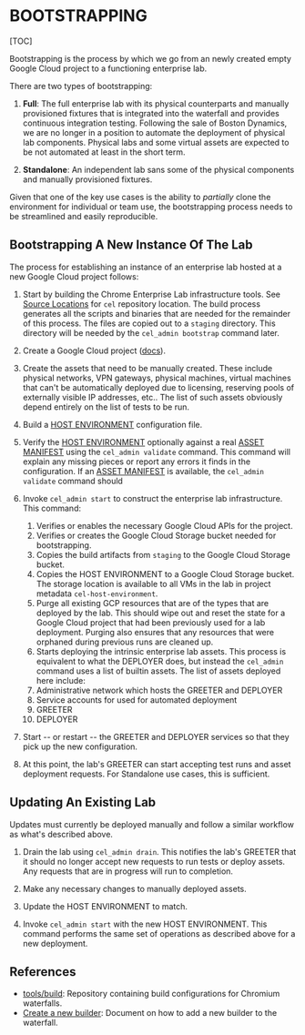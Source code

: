 # BOOTSTRAPPING

[TOC]

Bootstrapping is the process by which we go from an newly created empty Google
Cloud project to a functioning enterprise lab.

There are two types of bootstrapping:


1.   **Full**: The full enterprise lab with its physical counterparts and
     manually provisioned fixtures that is integrated into the waterfall and
     provides continuous integration testing. Following the sale of Boston
     Dynamics, we are no longer in a position to automate the deployment of
     physical lab components.  Physical labs and some virtual assets are
     expected to be not automated at least in the short term.

1.   **Standalone**: An independent lab sans some of the physical components and
     manually provisioned fixtures.

Given that one of the key use cases is the ability to *partially* clone the
environment for individual or team use, the bootstrapping process needs to be
streamlined and easily reproducible.


## Bootstrapping A New Instance Of The Lab

The process for establishing an instance of an enterprise lab hosted at a new
Google Cloud project follows:


1.  Start by building the Chrome Enterprise Lab infrastructure tools. See
    [Source Locations] for `cel` repository location. The build process
    generates all the scripts and binaries that are needed for the remainder of
    this process.  The files are copied out to a `staging` directory. This
    directory will be needed by the `cel_admin bootstrap` command later.

1.  Create a Google Cloud project
    ([docs](https://cloud.google.com/resource-manager/docs/creating-managing-projects)).

1.  Create the assets that need to be manually created. These include physical
    networks, VPN gateways, physical machines, virtual machines that can't be
    automatically deployed due to licensing, reserving pools of externally
    visible IP addresses, etc.. The list of such assets obviously depend
    entirely on the list of tests to be run.

1.  Build a [HOST ENVIRONMENT] configuration file.

1.  Verify the [HOST ENVIRONMENT] optionally against a real [ASSET MANIFEST]
    using the `cel_admin validate` command. This command will explain any
    missing pieces or report any errors it finds in the configuration. If an
    [ASSET MANIFEST] is available, the `cel_admin validate` command should 

1.  Invoke `cel_admin start` to construct the enterprise lab infrastructure.
    This command:

    1.  Verifies or enables the necessary Google Cloud APIs for the project.
    1.  Verifies or creates the Google Cloud Storage bucket needed for
    bootstrapping.
    1.  Copies the build artifacts from `staging` to the Google Cloud Storage
    bucket.
    1.  Copies the HOST ENVIRONMENT to a Google Cloud Storage bucket. The
    storage location is available to all VMs in the lab in project metadata
    `cel-host-environment`.
    1.  Purge all existing GCP resources that are of the types that are deployed
    by the lab. This should wipe out and reset the state for a Google Cloud
    project that had been previously used for a lab deployment. Purging also
    ensures that any resources that were orphaned during previous runs are
    cleaned up.
    1.  Starts deploying the intrinsic enterprise lab assets. This process is
	equivalent to what the DEPLOYER does, but instead the `cel_admin`
	command uses a list of builtin assets. The list of assets deployed here
	include:
	1.  Administrative network which hosts the GREETER and DEPLOYER
	1.  Service accounts for used for automated deployment
	1.  GREETER
	1.  DEPLOYER

1.  Start -- or restart -- the GREETER and DEPLOYER services so that they pick
    up the new configuration.

1.  At this point, the lab's GREETER can start accepting test runs and asset
    deployment requests. For Standalone use cases, this is sufficient.


## Updating An Existing Lab

Updates must currently be deployed manually and follow a similar workflow as
what's described above.


1.  Drain the lab using `cel_admin drain`. This notifies the lab's GREETER that
    it should no longer accept new requests to run tests or deploy assets. Any
    requests that are in progress will run to completion.

1.  Make any necessary changes to manually deployed assets.

1.  Update the HOST ENVIRONMENT to match.

1.  Invoke `cel_admin start` with the new HOST ENVIRONMENT. This command
    performs the same set of operations as described above for a new deployment.



## References

*   [tools/build](https://chromium.googlesource.com/chromium/tools/build/): Repository containing build configurations for Chromium waterfalls.
*   [Create a new builder](https://chromium.googlesource.com/chromium/tools/build/+/master/scripts/slave/recipe_modules/chromium_tests/chromium_recipe.md): Document on how to add a new builder to the waterfall.


<!-- INSERT-INDEX -->
<!-- BEGIN-INDEX -->
<!--
Index of tags used throughout the documentation. This list lives in
//docs/index.md and should be included in all documents that depend on these
tags. Whenever the list changes, run the following command:

   ./update-index.sh

This will replace any line containing the string '-- INSERT-INDEX --' with the
contents of this file. It'll also remove everything  between the BEGIN-INDEX,
END-INDEX block. So each time the script is run it'll replace the index with the
latest version.
-->

[ASSET MANIFEST]: design-summary.md#asset-manifest
[Additional Considerations]: background.md#additional-considerations
[Asset Description Schema]: schema-guidelines.md
[Background]: background.md
[Bootstrapping]: bootstrapping.md
[Concepts]: design-summary.md#concepts
[DEPLOYER]: design-summary.md#deployer
[Deployment Details]: deployment.md
[Deploying Scripted Assets]: deployment.md#deploying-scripted-assets
[Design]: design-summary.md
[Frameworks/Tools Used]: background.md#tools-used
[GREETER]: design-summary.md#greeter
[Google Services]: google-services.md
[HOST ENVIRONMENT]: design-summary.md#host-environment
[HOST TEST RUNNER]: design-summary.md#host-test-runner
[ISOLATE]: design-summary.md#isolate
[Integration With Chromium Waterfall]: chrome-ci-integration.md
[Objective]: design-summary.md#objective
[On-Premise Fixtures]: on-premise-fixtures.md
[Private Google Compute Images]: private-images.md
[SYSTEM TEST RUNNER]: design-summary.md#system-test-runner
[Scalability]: scalability.md
[Source Locations]: source-locations.md
[TEST HOST]: design-summary.md#test-host
[TEST]: design-summary.md#test
[The Product]: design-summary.md#the-product
[Use Cases]: background.md#use-cases
[Workflows]: workflows.md
[cel_bot]: design-summary.md#cel_bot
[cel_py]: design-summary.md#cel_py

<!-- END-INDEX -->
